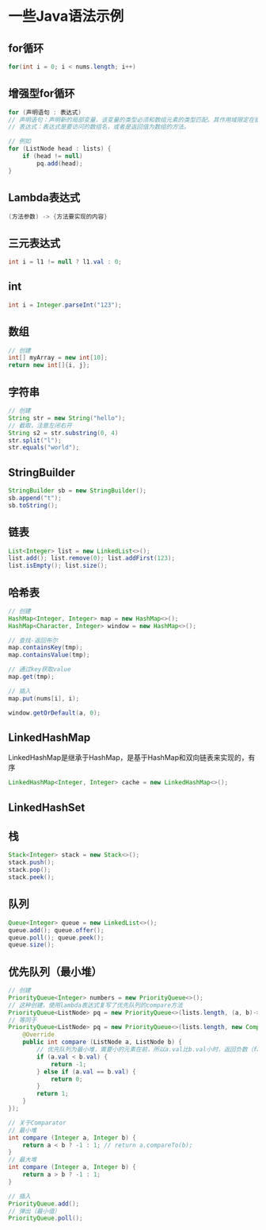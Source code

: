 # 一些Java语法示例

## for循环

```java
for(int i = 0; i < nums.length; i++)
```

## 增强型for循环

```java
for (声明语句 : 表达式)
// 声明语句：声明新的局部变量，该变量的类型必须和数组元素的类型匹配。其作用域限定在循环语句块，其值与此时数组元素的值相等。
// 表达式：表达式是要访问的数组名，或者是返回值为数组的方法。

// 例如
for (ListNode head : lists) {
    if (head != null)
        pq.add(head);
}
```

## Lambda表达式

```java
(方法参数) -> {方法要实现的内容}
```

## 三元表达式

```java
int i = l1 != null ? l1.val : 0;
```

## int
```java
int i = Integer.parseInt("123");
```

## 数组

```java
// 创建
int[] myArray = new int[10];
return new int[]{i, j};
```

## 字符串

```java
// 创建
String str = new String("hello");
// 截取，注意左闭右开
String s2 = str.substring(0, 4)
str.split("l");
str.equals("world");
```

## StringBuilder

```java
StringBuilder sb = new StringBuilder();
sb.append("t");
sb.toString();
```

## 链表

```java
List<Integer> list = new LinkedList<>();
list.add(); list.remove(0); list.addFirst(123);
list.isEmpty(); list.size();
```

## 哈希表

```java
// 创建
HashMap<Integer, Integer> map = new HashMap<>();
HashMap<Character, Integer> window = new HashMap<>();

// 查找-返回布尔
map.containsKey(tmp);
map.containsValue(tmp);

// 通过key获取value
map.get(tmp);

// 插入
map.put(nums[i], i);

window.getOrDefault(a, 0);
```

## LinkedHashMap

LinkedHashMap是继承于HashMap，是基于HashMap和双向链表来实现的，有序

```java
LinkedHashMap<Integer, Integer> cache = new LinkedHashMap<>();
```

## LinkedHashSet

## 栈

```java
Stack<Integer> stack = new Stack<>();
stack.push();
stack.pop();
stack.peek();
```

## 队列

```java
Queue<Integer> queue = new LinkedList<>();
queue.add(); queue.offer();
queue.poll(); queue.peek();
queue.size();
```

## 优先队列（最小堆）

```java
// 创建
PriorityQueue<Integer> numbers = new PriorityQueue<>();
// 这种创建，使用lambda表达式复写了优先队列的compare方法
PriorityQueue<ListNode> pq = new PriorityQueue<>(lists.length, (a, b)->(a.val - b.val));
// 等同于
PriorityQueue<ListNode> pq = new PriorityQueue<>(lists.length, new Comparator<ListNode>() {
    @Override
    public int compare (ListNode a, ListNode b) {
        // 优先队列为最小堆，需要小的元素在前，所以a.val比b.val小时，返回负数（false），表示不用交换
        if (a.val < b.val) {
            return -1;
        } else if (a.val == b.val) {
            return 0;
        }
        return 1;
    }
});

// 关于Comparator
// 最小堆
int compare (Integer a, Integer b) {
    return a < b ? -1 : 1; // return a.compareTo(b);
}
// 最大堆
int compare (Integer a, Integer b) {
    return a > b ? -1 : 1;
}

// 插入
PriorityQueue.add();
// 弹出（最小值）
PriorityQueue.poll();
```